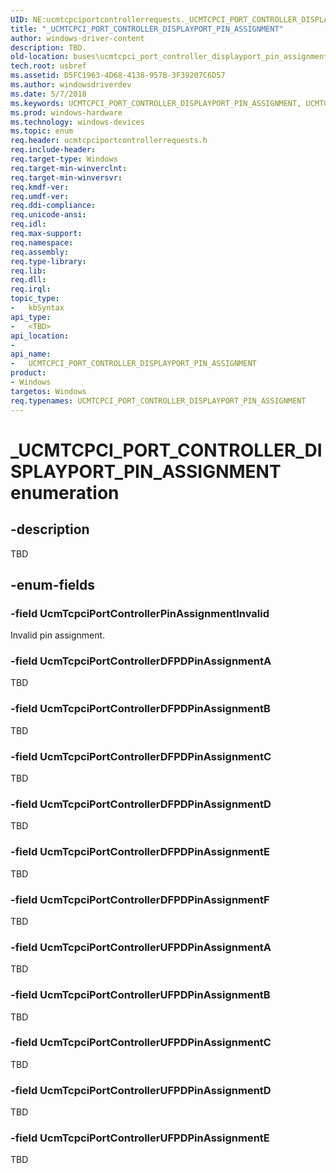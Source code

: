 ```yaml
---
UID: NE:ucmtcpciportcontrollerrequests._UCMTCPCI_PORT_CONTROLLER_DISPLAYPORT_PIN_ASSIGNMENT
title: "_UCMTCPCI_PORT_CONTROLLER_DISPLAYPORT_PIN_ASSIGNMENT"
author: windows-driver-content
description: TBD.
old-location: buses\ucmtcpci_port_controller_displayport_pin_assignment.htm
tech.root: usbref
ms.assetid: D5FC1963-4D68-4138-957B-3F39207C6D57
ms.author: windowsdriverdev
ms.date: 5/7/2018
ms.keywords: UCMTCPCI_PORT_CONTROLLER_DISPLAYPORT_PIN_ASSIGNMENT, UCMTCPCI_PORT_CONTROLLER_DISPLAYPORT_PIN_ASSIGNMENT enumeration [Buses], UcmTcpciPortControllerDFPDPinAssignmentA, UcmTcpciPortControllerDFPDPinAssignmentB, UcmTcpciPortControllerDFPDPinAssignmentC, UcmTcpciPortControllerDFPDPinAssignmentD, UcmTcpciPortControllerDFPDPinAssignmentE, UcmTcpciPortControllerDFPDPinAssignmentF, UcmTcpciPortControllerPinAssignmentInvalid, UcmTcpciPortControllerUFPDPinAssignmentA, UcmTcpciPortControllerUFPDPinAssignmentB, UcmTcpciPortControllerUFPDPinAssignmentC, UcmTcpciPortControllerUFPDPinAssignmentD, UcmTcpciPortControllerUFPDPinAssignmentE, _UCMTCPCI_PORT_CONTROLLER_DISPLAYPORT_PIN_ASSIGNMENT, buses.ucmtcpci_port_controller_displayport_pin_assignment, ucmtcpciportcontrollerrequests/UCMTCPCI_PORT_CONTROLLER_DISPLAYPORT_PIN_ASSIGNMENT, ucmtcpciportcontrollerrequests/UcmTcpciPortControllerDFPDPinAssignmentA, ucmtcpciportcontrollerrequests/UcmTcpciPortControllerDFPDPinAssignmentB, ucmtcpciportcontrollerrequests/UcmTcpciPortControllerDFPDPinAssignmentC, ucmtcpciportcontrollerrequests/UcmTcpciPortControllerDFPDPinAssignmentD, ucmtcpciportcontrollerrequests/UcmTcpciPortControllerDFPDPinAssignmentE, ucmtcpciportcontrollerrequests/UcmTcpciPortControllerDFPDPinAssignmentF, ucmtcpciportcontrollerrequests/UcmTcpciPortControllerPinAssignmentInvalid, ucmtcpciportcontrollerrequests/UcmTcpciPortControllerUFPDPinAssignmentA, ucmtcpciportcontrollerrequests/UcmTcpciPortControllerUFPDPinAssignmentB, ucmtcpciportcontrollerrequests/UcmTcpciPortControllerUFPDPinAssignmentC, ucmtcpciportcontrollerrequests/UcmTcpciPortControllerUFPDPinAssignmentD, ucmtcpciportcontrollerrequests/UcmTcpciPortControllerUFPDPinAssignmentE
ms.prod: windows-hardware
ms.technology: windows-devices
ms.topic: enum
req.header: ucmtcpciportcontrollerrequests.h
req.include-header: 
req.target-type: Windows
req.target-min-winverclnt: 
req.target-min-winversvr: 
req.kmdf-ver: 
req.umdf-ver: 
req.ddi-compliance: 
req.unicode-ansi: 
req.idl: 
req.max-support: 
req.namespace: 
req.assembly: 
req.type-library: 
req.lib: 
req.dll: 
req.irql: 
topic_type:
-	kbSyntax
api_type:
-	<TBD>
api_location:
-
api_name:
-	UCMTCPCI_PORT_CONTROLLER_DISPLAYPORT_PIN_ASSIGNMENT
product:
- Windows
targetos: Windows
req.typenames: UCMTCPCI_PORT_CONTROLLER_DISPLAYPORT_PIN_ASSIGNMENT
---
```


# _UCMTCPCI_PORT_CONTROLLER_DISPLAYPORT_PIN_ASSIGNMENT enumeration


## -description


TBD


## -enum-fields




### -field UcmTcpciPortControllerPinAssignmentInvalid

Invalid pin assignment.


### -field UcmTcpciPortControllerDFPDPinAssignmentA

TBD


### -field UcmTcpciPortControllerDFPDPinAssignmentB

TBD


### -field UcmTcpciPortControllerDFPDPinAssignmentC

TBD


### -field UcmTcpciPortControllerDFPDPinAssignmentD

TBD


### -field UcmTcpciPortControllerDFPDPinAssignmentE

TBD


### -field UcmTcpciPortControllerDFPDPinAssignmentF

TBD


### -field UcmTcpciPortControllerUFPDPinAssignmentA

TBD


### -field UcmTcpciPortControllerUFPDPinAssignmentB

TBD


### -field UcmTcpciPortControllerUFPDPinAssignmentC

TBD


### -field UcmTcpciPortControllerUFPDPinAssignmentD

TBD


### -field UcmTcpciPortControllerUFPDPinAssignmentE

TBD

